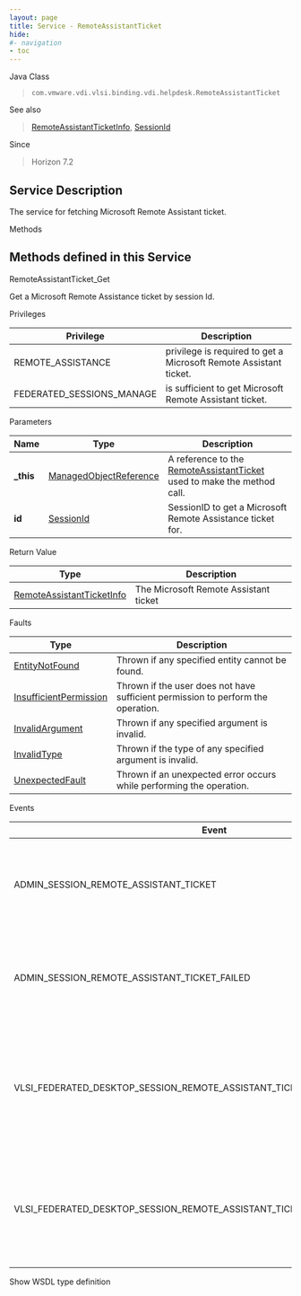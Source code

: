 ```yaml
---
layout: page
title: Service - RemoteAssistantTicket
hide:
#- navigation
- toc
---
```








Java Class
> `com.vmware.vdi.vlsi.binding.vdi.helpdesk.RemoteAssistantTicket`

See also
> [RemoteAssistantTicketInfo](vdi.helpdesk.RemoteAssistantTicket.RemoteAssistantTicketInfo.md), [SessionId](vdi.entity.SessionId.md)

Since
> Horizon 7.2





## Service Description

The service for fetching Microsoft Remote Assistant ticket.

Methods

Methods defined in this Service
---
RemoteAssistantTicket_Get




Get a Microsoft Remote Assistance ticket by session Id.

Privileges

Privilege |  Description
---|---
REMOTE_ASSISTANCE|  privilege is required to get a Microsoft Remote Assistant ticket.
FEDERATED_SESSIONS_MANAGE|  is sufficient to get Microsoft Remote Assistant ticket.



Parameters

Name| Type| Description
---|---|---
**_this**| [ManagedObjectReference](vmodl.ManagedObjectReference.md)|  A reference to the [RemoteAssistantTicket](vdi.helpdesk.RemoteAssistantTicket.md) used to make the method call.
**id**| [SessionId](vdi.entity.SessionId.md)|  SessionID to get a Microsoft Remote Assistance ticket for.




Return Value

Type |  Description
---|---
[RemoteAssistantTicketInfo](vdi.helpdesk.RemoteAssistantTicket.RemoteAssistantTicketInfo.md)| The Microsoft Remote Assistant ticket



Faults

Type |  Description
---|---
[EntityNotFound](vdi.fault.EntityNotFound.md)| Thrown if any specified entity cannot be found.
[InsufficientPermission](vdi.fault.InsufficientPermission.md)| Thrown if the user does not have sufficient permission to perform the operation.
[InvalidArgument](vdi.fault.InvalidArgument.md)| Thrown if any specified argument is invalid.
[InvalidType](vdi.fault.InvalidType.md)| Thrown if the type of any specified argument is invalid.
[UnexpectedFault](vdi.fault.UnexpectedFault.md)| Thrown if an unexpected error occurs while performing the operation.



Events

Event |  Description
---|---
ADMIN_SESSION_REMOTE_ASSISTANT_TICKET|  For local sessions, if a Microsoft Remote Assistant ticket is successfully obtained.
ADMIN_SESSION_REMOTE_ASSISTANT_TICKET_FAILED|  For local sessions, if unable to obtain a Microsoft Remote Assistant ticket.
VLSI_FEDERATED_DESKTOP_SESSION_REMOTE_ASSISTANT_TICKET_REQUEST_SENT|  For remote sessions, if a request was successfully made to obtain a Microsoft Remote Assistant ticket.
VLSI_FEDERATED_DESKTOP_SESSION_REMOTE_ASSISTANT_TICKET_REQUEST_SEND_FAILED|  For remote sessions, if a request could not be made to obtain a Microsoft Remote Assistant ticket.

Show WSDL type definition












 
